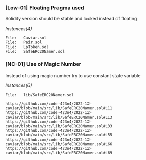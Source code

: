 ### [Low-01] Floating Pragma used

Solidity version should be stable and locked instead of floating

*Instances(4)*

```solidity
File:   Caviar.sol
File:   Pair.sol
File:   LpToken.sol
File:   SafeERC20Namer.sol
```

### [NC-01] Use of Magic Number

Instead of using magic number try to use constant state variable

*Instances(6)*

```solidity
File:   lib/SafeERC20Namer.sol

https://github.com/code-423n4/2022-12-caviar/blob/main/src/lib/SafeERC20Namer.sol#L11
https://github.com/code-423n4/2022-12-caviar/blob/main/src/lib/SafeERC20Namer.sol#L13
https://github.com/code-423n4/2022-12-caviar/blob/main/src/lib/SafeERC20Namer.sol#L33
https://github.com/code-423n4/2022-12-caviar/blob/main/src/lib/SafeERC20Namer.sol#L55
https://github.com/code-423n4/2022-12-caviar/blob/main/src/lib/SafeERC20Namer.sol#L66
https://github.com/code-423n4/2022-12-caviar/blob/main/src/lib/SafeERC20Namer.sol#L69
```